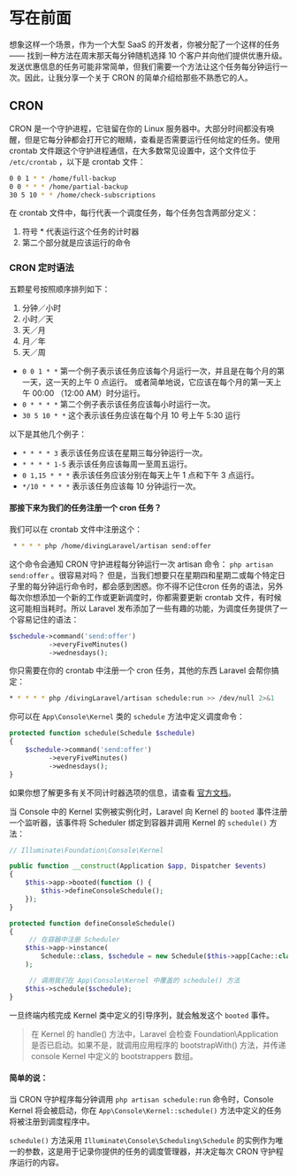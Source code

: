 # 写在前面

想象这样一个场景，作为一个大型 SaaS 的开发者，你被分配了一个这样的任务 —— 找到一种方法在周末那天每分钟随机选择 10 个客户并向他们提供优惠升级。发送优惠信息的任务可能非常简单，但我们需要一个方法让这个任务每分钟运行一次。因此，让我分享一个关于 CRON 的简单介绍给那些不熟悉它的人。

## CRON

CRON 是一个守护进程，它驻留在你的 Linux 服务器中。大部分时间都没有唤醒，但是它每分钟都会打开它的眼睛，查看是否需要运行任何给定的任务。使用 crontab 文件跟这个守护进程通信，在大多数常见设置中，这个文件位于 `/etc/crontab` ，以下是 crontab 文件：

```bash
0 0 1 * * /home/full-backup
0 0 * * * /home/partial-backup
30 5 10 * * /home/check-subscriptions
```

在 crontab 文件中，每行代表一个调度任务，每个任务包含两部分定义：
1. 符号 * 代表运行这个任务的计时器
2. 第二个部分就是应该运行的命令


### CRON 定时语法

五颗星号按照顺序排列如下：

1. 分钟／小时
2. 小时／天
3. 天／月
4. 月／年
5. 天／周

* `0 0 1 * *` 第一个例子表示该任务应该每个月运行一次，并且是在每个月的第一天，这一天的上午 0 点运行。 或者简单地说，它应该在每个月的第一天上午 00:00 （12:00 AM）时分运行。
* `0 * * * *` 第二个例子表示该任务应该每小时运行一次。
* `30 5 10 * *` 这个表示该任务应该在每个月 10 号上午 5:30 运行

以下是其他几个例子：

- `* * * * 3` 表示该任务应该在星期三每分钟运行一次。
- `* * * * 1-5` 表示该任务应该每周一至周五运行。
- `0 1,15 * * *` 表示该任务应该分别在每天上午 1 点和下午 3 点运行。
- `*/10 * * * *` 表示该任务应该每 10 分钟运行一次。

#### 那接下来为我们的任务注册一个 cron 任务？

我们可以在 crontab 文件中注册这个：

```bash
 * * * * php /home/divingLaravel/artisan send:offer
```

这个命令会通知 CRON 守护进程每分钟运行一次 artisan 命令： `php artisan send:offer` 。很容易对吗？ 但是，当我们想要只在星期四和星期二或每个特定日子里的每分钟运行命令时，都会感到困惑。你不得不记住cron 任务的语法，另外每次你想添加一个新的工作或更新调度时，你都需要更新 crontab 文件，有时候这可能相当耗时。所以 Laravel 发布添加了一些有趣的功能，为调度任务提供了一个容易记住的语法：

```php
$schedule->command('send:offer')
          ->everyFiveMinutes()
          ->wednesdays();
```

你只需要在你的 crontab 中注册一个 cron 任务，其他的东西 Laravel 会帮你搞定：

```bash
* * * * * php /divingLaravel/artisan schedule:run >> /dev/null 2>&1
```

你可以在 `App\Console\Kernel` 类的 `schedule` 方法中定义调度命令：

```php
protected function schedule(Schedule $schedule)
{
    $schedule->command('send:offer')
          ->everyFiveMinutes()
          ->wednesdays();
}
```

如果你想了解更多有关不同计时器选项的信息，请查看 [官方文档](http://d.laravel-china.org/docs/5.4/scheduling)。

当 Console 中的 Kernel 实例被实例化时，Laravel 向 Kernel 的 `booted` 事件注册一个监听器，该事件将 Scheduler 绑定到容器并调用 Kernel 的 `schedule()` 方法：

```php
// Illuminate\Foundation\Console\Kernel

public function __construct(Application $app, Dispatcher $events)
{
    $this->app->booted(function () {
        $this->defineConsoleSchedule();
    });
}

protected function defineConsoleSchedule()
{
     // 在容器中注册 Scheduler
    $this->app->instance(
        Schedule::class, $schedule = new Schedule($this->app[Cache::class])
    );

     // 调用我们在 App\Console\Kernel 中覆盖的 schedule() 方法 
    $this->schedule($schedule);
}
```

一旦终端内核完成 Kernel 类中定义的引导序列，就会触发这个 `booted` 事件。

> 在 Kernel 的 handle() 方法中，Laravel 会检查 Foundation\Application 是否已启动。如果不是，就调用应用程序的 bootstrapWith() 方法，并传递 console Kernel 中定义的 bootstrappers 数组。

#### 简单的说：

当 CRON 守护程序每分钟调用 `php artisan schedule:run` 命令时，Console Kernel 将会被启动，你在 `App\Console\Kernel::schedule()` 方法中定义的任务将被注册到调度程序中。

 `schedule()` 方法采用 `Illuminate\Console\Scheduling\Schedule` 的实例作为唯一的参数，这是用于记录你提供的任务的调度管理器，并决定每次 CRON 守护程序运行的内容。